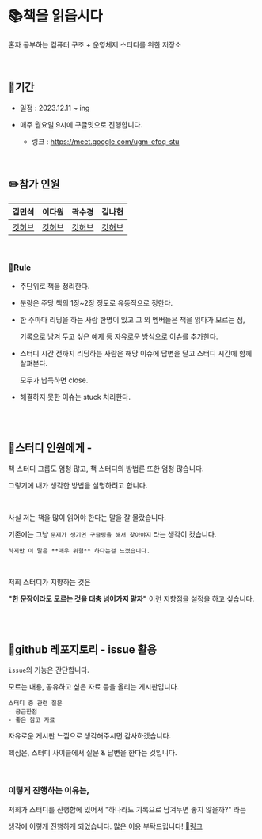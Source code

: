 # 📚책을 읽읍시다


혼자 공부하는 컴퓨터 구조 + 운영체제 스터디를 위한 저장소

<br/>

## 🚀기간

- 일정 : 2023.12.11 ~ ing

- 매주 월요일 9시에 구글밋으로 진행합니다.

    - 링크 : https://meet.google.com/ugm-efoq-stu

<br/>

## ✏️참가 인원


| 김민석 | 이다원 | 곽수경 | 김나현
| --- | --- | --- | --- |
| [깃허브](https://github.com/mingseok) | [깃허브](https://github.com/dawonss) | [깃허브](https://github.com/Sukyeong-Kwak) | [깃허브](https://github.com/NahyunEE) |



<br/>



### 🎯Rule

- 주단위로 책을 정리한다.

- 분량은 주당 책의 1장~2장 정도로 유동적으로 정한다.

- 한 주마다 리딩을 하는 사람 한명이 있고 그 외 멤버들은 책을 읽다가 모르는 점, 

    기록으로 남겨 두고 싶은 예제 등 자유로운 방식으로 이슈를 추가한다.

- 스터디 시간 전까지 리딩하는 사람은 해당 이슈에 답변을 달고 스터디 시간에 함께 살펴본다. 

    모두가 납득하면 close.

- 해결하지 못한 이슈는 stuck 처리한다.


<br/><br/>


## 📮스터디 인원에게 - 

책 스터디 그룹도 엄청 많고, 책 스터디의 방법론 또한 엄청 많습니다. 

그렇기에 내가 생각한 방법을 설명하려고 합니다.

<br/>

사실 저는 책을 많이 읽어야 한다는 말을 잘 몰랐습니다.

기존에는 그냥 `문제가 생기면 구글링을 해서 찾아야지` 라는 생각이 컸습니다.

```
하지만 이 말은 **매우 위험** 하다는걸 느꼈습니다.
```

<br/>



저희 스터디가 지향하는 것은 


**"한 문장이라도 모르는 것을 대충 넘어가지 말자"** 이런 지향점을 설정을 하고 싶습니다. 


<br/><br/>


## 💬github 레포지토리 - issue 활용



`issue`의 기능은 간단합니다. 

모르는 내용, 공유하고 싶은 자료 등을 올리는 게시판입니다.

```
스터디 중 관련 질문
- 궁금한점
- 좋은 참고 자료
```
자유로운 게시판 느낌으로 생각해주시면 감사하겠습니다.


핵심은, 스터디 사이클에서 질문 & 답변을 한다는 것입니다.


<br/>

### 이렇게 진행하는 이유는,
저희가 스터디를 진행함에 있어서 "하나라도 기록으로 남겨두면 좋지 않을까?" 라는

생각에 이렇게 진행하게 되었습니다. 많은 이용 부탁드립니다! [📌링크](https://github.com/mingseok/os-computer-architecture-reading-study/issues)





